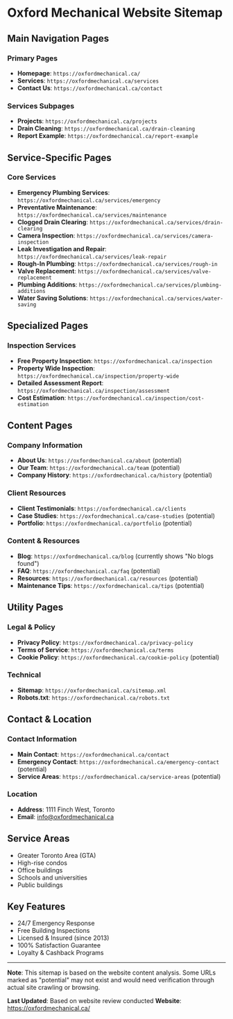 # Oxford Mechanical Website Sitemap

## Main Navigation Pages

### Primary Pages
- **Homepage**: `https://oxfordmechanical.ca/`
- **Services**: `https://oxfordmechanical.ca/services`
- **Contact Us**: `https://oxfordmechanical.ca/contact`

### Services Subpages
- **Projects**: `https://oxfordmechanical.ca/projects`
- **Drain Cleaning**: `https://oxfordmechanical.ca/drain-cleaning`
- **Report Example**: `https://oxfordmechanical.ca/report-example`

## Service-Specific Pages

### Core Services
- **Emergency Plumbing Services**: `https://oxfordmechanical.ca/services/emergency`
- **Preventative Maintenance**: `https://oxfordmechanical.ca/services/maintenance`
- **Clogged Drain Clearing**: `https://oxfordmechanical.ca/services/drain-clearing`
- **Camera Inspection**: `https://oxfordmechanical.ca/services/camera-inspection`
- **Leak Investigation and Repair**: `https://oxfordmechanical.ca/services/leak-repair`
- **Rough-In Plumbing**: `https://oxfordmechanical.ca/services/rough-in`
- **Valve Replacement**: `https://oxfordmechanical.ca/services/valve-replacement`
- **Plumbing Additions**: `https://oxfordmechanical.ca/services/plumbing-additions`
- **Water Saving Solutions**: `https://oxfordmechanical.ca/services/water-saving`

## Specialized Pages

### Inspection Services
- **Free Property Inspection**: `https://oxfordmechanical.ca/inspection`
- **Property Wide Inspection**: `https://oxfordmechanical.ca/inspection/property-wide`
- **Detailed Assessment Report**: `https://oxfordmechanical.ca/inspection/assessment`
- **Cost Estimation**: `https://oxfordmechanical.ca/inspection/cost-estimation`

## Content Pages

### Company Information
- **About Us**: `https://oxfordmechanical.ca/about` (potential)
- **Our Team**: `https://oxfordmechanical.ca/team` (potential)
- **Company History**: `https://oxfordmechanical.ca/history` (potential)

### Client Resources
- **Client Testimonials**: `https://oxfordmechanical.ca/clients`
- **Case Studies**: `https://oxfordmechanical.ca/case-studies` (potential)
- **Portfolio**: `https://oxfordmechanical.ca/portfolio` (potential)

### Content & Resources
- **Blog**: `https://oxfordmechanical.ca/blog` (currently shows "No blogs found")
- **FAQ**: `https://oxfordmechanical.ca/faq` (potential)
- **Resources**: `https://oxfordmechanical.ca/resources` (potential)
- **Maintenance Tips**: `https://oxfordmechanical.ca/tips` (potential)

## Utility Pages

### Legal & Policy
- **Privacy Policy**: `https://oxfordmechanical.ca/privacy-policy`
- **Terms of Service**: `https://oxfordmechanical.ca/terms`
- **Cookie Policy**: `https://oxfordmechanical.ca/cookie-policy` (potential)

### Technical
- **Sitemap**: `https://oxfordmechanical.ca/sitemap.xml`
- **Robots.txt**: `https://oxfordmechanical.ca/robots.txt`

## Contact & Location

### Contact Information
- **Main Contact**: `https://oxfordmechanical.ca/contact`
- **Emergency Contact**: `https://oxfordmechanical.ca/emergency-contact` (potential)
- **Service Areas**: `https://oxfordmechanical.ca/service-areas` (potential)

### Location
- **Address**: 1111 Finch West, Toronto
- **Email**: info@oxfordmechanical.ca

## Service Areas
- Greater Toronto Area (GTA)
- High-rise condos
- Office buildings
- Schools and universities
- Public buildings

## Key Features
- 24/7 Emergency Response
- Free Building Inspections
- Licensed & Insured (since 2013)
- 100% Satisfaction Guarantee
- Loyalty & Cashback Programs

---

**Note**: This sitemap is based on the website content analysis. Some URLs marked as "potential" may not exist and would need verification through actual site crawling or browsing.

**Last Updated**: Based on website review conducted
**Website**: https://oxfordmechanical.ca/
